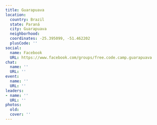 ```yaml
---
title: Guarapuava
location:
  country: Brazil
  state: Paraná
  city: Guarapuava
  neighborhood: 
  coordinates: -25.395099, -51.462202
  plusCode: ''
social:
  name: Facebook
  URL: https://www.facebook.com/groups/free.code.camp.guarapuava
chat:
  name: ''
  URL: ''
event:
  name: ''
  URL: ''
leaders:
- name: ''
  URL: ''
photos:
  old: 
  cover: ''
---
```

